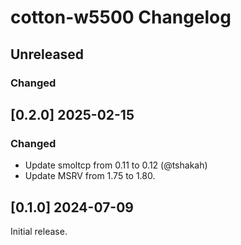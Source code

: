 # cotton-w5500 Changelog

## Unreleased

### Changed

## [0.2.0] 2025-02-15

### Changed

* Update smoltcp from 0.11 to 0.12 (@tshakah)
* Update MSRV from 1.75 to 1.80.

## [0.1.0] 2024-07-09

Initial release.
